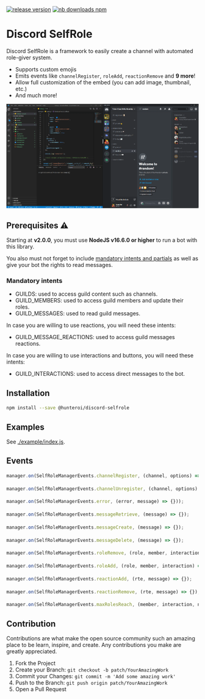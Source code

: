 <a href="https://www.npmjs.com/@hunteroi/discord-selfrole"><img src="https://img.shields.io/github/v/release/hunteroi/discord-selfrole?style=for-the-badge" alt="release version"/></a>
<a href="https://www.npmjs.com/@hunteroi/discord-selfrole"><img src="https://img.shields.io/npm/dt/@hunteroi/discord-selfrole?style=for-the-badge" alt="nb downloads npm"/></a>

# Discord SelfRole

Discord SelfRole is a framework to easily create a channel with automated role-giver system.

- Supports custom emojis
- Emits events like `channelRegister`, `roleAdd`, `reactionRemove` and **9 more**!
- Allow full customization of the embed (you can add image, thumbnail, etc.)
- And much more!

![IMAGE](./assets/example.gif)

## Prerequisites ⚠️

Starting at **v2.0.0**, you must use **NodeJS v16.6.0 or higher** to run a bot with this library.

You also must not forget to include [mandatory intents and partials](#mandatory-intents) as well as give your bot the rights to read messages.

### Mandatory intents

- GUILDS: used to access guild content such as channels.
- GUILD_MEMBERS: used to access guild members and update their roles.
- GUILD_MESSAGES: used to read guild messages.

In case you are willing to use reactions, you will need these intents:

- GUILD_MESSAGE_REACTIONS: used to access guild messages reactions.

In case you are willing to use interactions and buttons, you will need these intents:

- GUILD_INTERACTIONS: used to access direct messages to the bot.

## Installation

```sh
npm install --save @hunteroi/discord-selfrole
```

## Examples

See [./example/index.js](example/index.js).

## Events

```ts
manager.on(SelfRoleManagerEvents.channelRegister, (channel, options) => {});

manager.on(SelfRoleManagerEvents.channelUnregister, (channel, options) => {});

manager.on(SelfRoleManagerEvents.error, (error, message) => {}));

manager.on(SelfRoleManagerEvents.messageRetrieve, (message) => {});

manager.on(SelfRoleManagerEvents.messageCreate, (message) => {});

manager.on(SelfRoleManagerEvents.messageDelete, (message) => {});

manager.on(SelfRoleManagerEvents.roleRemove, (role, member, interaction) => {});

manager.on(SelfRoleManagerEvents.roleAdd, (role, member, interaction) => {});

manager.on(SelfRoleManagerEvents.reactionAdd, (rte, message) => {});

manager.on(SelfRoleManagerEvents.reactionRemove, (rte, message) => {});

manager.on(SelfRoleManagerEvents.maxRolesReach, (member, interaction, nbRoles, maxRoles) => {});
```

## Contribution

Contributions are what make the open source community such an amazing place to be learn, inspire, and create. Any contributions you make are greatly appreciated.

1. Fork the Project
2. Create your Branch: `git checkout -b patch/YourAmazingWork`
3. Commit your Changes: `git commit -m 'Add some amazing work'`
4. Push to the Branch: `git push origin patch/YourAmazingWork`
5. Open a Pull Request
